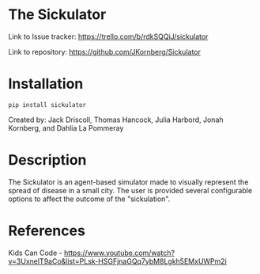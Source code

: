 # The Sickulator
Link to Issue tracker: https://trello.com/b/rdkSQQiJ/sickulator

Link to repository: https://github.com/JKornberg/Sickulator

# Installation
`pip install sickulator`

Created by: Jack Driscoll, Thomas Hancock, Julia Harbord, Jonah Kornberg, and Dahlia La Pommeray

# Description
The Sickulator is an agent-based simulator made to visually represent the spread of disease in a small city. The user is provided several configurable options to affect the outcome of the "sickulation". 

# References
Kids Can Code - https://www.youtube.com/watch?v=3UxnelT9aCo&list=PLsk-HSGFjnaGQq7ybM8Lgkh5EMxUWPm2i

